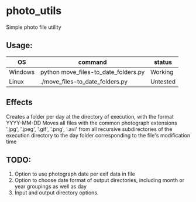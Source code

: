 # photo_utils
Simple photo file utility

## Usage:


|OS|command|status|
|--------|-----------------------------------------------------|----|
|Windows | python move_files-to_date_folders.py|Working|
|Linux   | ./move_files-to_date_folders.py|Untested|

## Effects

Creates a folder per day at the directory of execution, with the format YYYY-MM-DD
Moves all files with the common photograph extensions '.jpg', '.jpeg', '.gif', '.png', '.avi' from all recursive subdirectories of the execution directory to the day folder corresponding to the file's modification time



## TODO:

 1. Option to use photograph date per exif data in file
 2. Option to choose date format of output directories, including month or year groupings as well as day
 3. Input and output directory options.
